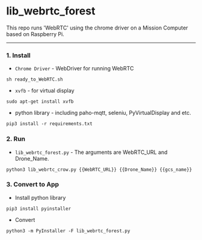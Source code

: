 # lib_webrtc_forest
This repo runs 'WebRTC' using the chrome driver on a Mission Computer based on Raspberry Pi.
***
### 1. Install
- `Chrome Driver` - WebDriver for running WebRTC
```shell
sh ready_to_WebRTC.sh
```
- `xvfb` - for virtual display
```shell
sudo apt-get install xvfb
```
- python library - including paho-mqtt, seleniu, PyVirtualDisplay and etc.
```shell
pip3 install -r requirements.txt
```


### 2. Run
- `lib_webrtc_forest.py` - The arguments are WebRTC_URL and Drone_Name.
```shell
python3 lib_webrtc_crow.py {{WebRTC_URL}} {{Drone_Name}} {{gcs_name}}
```


### 3. Convert to App
- Install python library
```shell
pip3 install pyinstaller
```
- Convert
```shell
python3 -m PyInstaller -F lib_webrtc_forest.py 
```
